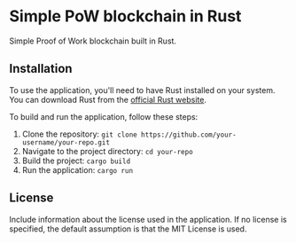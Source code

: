 # Simple PoW blockchain in Rust

Simple Proof of Work blockchain built in Rust.

## Installation

To use the application, you'll need to have Rust installed on your system. You can download Rust from the [official Rust website](https://www.rust-lang.org/).

To build and run the application, follow these steps:

1. Clone the repository: `git clone https://github.com/your-username/your-repo.git`
2. Navigate to the project directory: `cd your-repo`
3. Build the project: `cargo build`
4. Run the application: `cargo run`

## License

Include information about the license used in the application. If no license is specified, the default assumption is that the MIT License is used.


